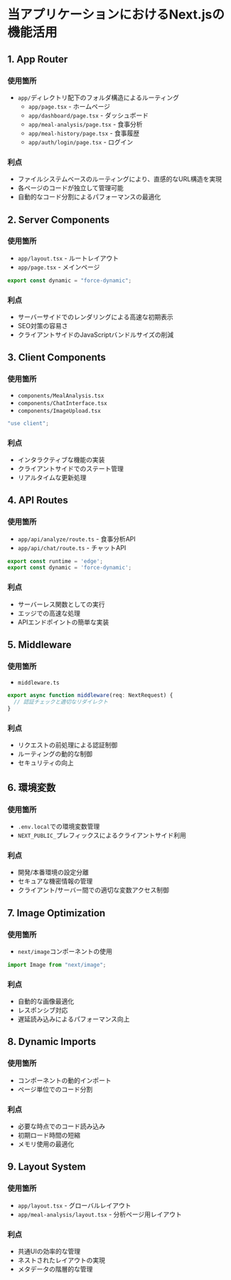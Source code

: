 # 当アプリケーションにおけるNext.jsの機能活用

## 1. App Router
### 使用箇所
- `app/`ディレクトリ配下のフォルダ構造によるルーティング
  - `app/page.tsx` - ホームページ
  - `app/dashboard/page.tsx` - ダッシュボード
  - `app/meal-analysis/page.tsx` - 食事分析
  - `app/meal-history/page.tsx` - 食事履歴
  - `app/auth/login/page.tsx` - ログイン

### 利点
- ファイルシステムベースのルーティングにより、直感的なURL構造を実現
- 各ページのコードが独立して管理可能
- 自動的なコード分割によるパフォーマンスの最適化

## 2. Server Components
### 使用箇所
- `app/layout.tsx` - ルートレイアウト
- `app/page.tsx` - メインページ
```typescript
export const dynamic = "force-dynamic";
```

### 利点
- サーバーサイドでのレンダリングによる高速な初期表示
- SEO対策の容易さ
- クライアントサイドのJavaScriptバンドルサイズの削減

## 3. Client Components
### 使用箇所
- `components/MealAnalysis.tsx`
- `components/ChatInterface.tsx`
- `components/ImageUpload.tsx`
```typescript
"use client";
```

### 利点
- インタラクティブな機能の実装
- クライアントサイドでのステート管理
- リアルタイムな更新処理

## 4. API Routes
### 使用箇所
- `app/api/analyze/route.ts` - 食事分析API
- `app/api/chat/route.ts` - チャットAPI
```typescript
export const runtime = 'edge';
export const dynamic = 'force-dynamic';
```

### 利点
- サーバーレス関数としての実行
- エッジでの高速な処理
- APIエンドポイントの簡単な実装

## 5. Middleware
### 使用箇所
- `middleware.ts`
```typescript
export async function middleware(req: NextRequest) {
  // 認証チェックと適切なリダイレクト
}
```

### 利点
- リクエストの前処理による認証制御
- ルーティングの動的な制御
- セキュリティの向上

## 6. 環境変数
### 使用箇所
- `.env.local`での環境変数管理
- `NEXT_PUBLIC_`プレフィックスによるクライアントサイド利用

### 利点
- 開発/本番環境の設定分離
- セキュアな機密情報の管理
- クライアント/サーバー間での適切な変数アクセス制御

## 7. Image Optimization
### 使用箇所
- `next/image`コンポーネントの使用
```typescript
import Image from "next/image";
```

### 利点
- 自動的な画像最適化
- レスポンシブ対応
- 遅延読み込みによるパフォーマンス向上

## 8. Dynamic Imports
### 使用箇所
- コンポーネントの動的インポート
- ページ単位でのコード分割

### 利点
- 必要な時点でのコード読み込み
- 初期ロード時間の短縮
- メモリ使用の最適化

## 9. Layout System
### 使用箇所
- `app/layout.tsx` - グローバルレイアウト
- `app/meal-analysis/layout.tsx` - 分析ページ用レイアウト

### 利点
- 共通UIの効率的な管理
- ネストされたレイアウトの実現
- メタデータの階層的な管理 